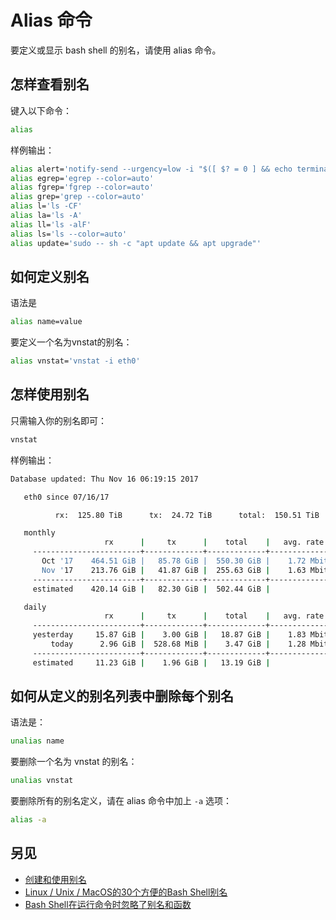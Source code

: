 # Alias 命令

要定义或显示 bash shell 的别名，请使用 alias 命令。

## 怎样查看别名

键入以下命令：

``` bash
alias
```

样例输出：

``` bash
alias alert='notify-send --urgency=low -i "$([ $? = 0 ] && echo terminal || echo error)" "$(history|tail -n1|sed -e '\''s/^\s*[0-9]\+\s*//;s/[;&|]\s*alert$//'\'')"'
alias egrep='egrep --color=auto'
alias fgrep='fgrep --color=auto'
alias grep='grep --color=auto'
alias l='ls -CF'
alias la='ls -A'
alias ll='ls -alF'
alias ls='ls --color=auto'
alias update='sudo -- sh -c "apt update && apt upgrade"'
```

## 如何定义别名

语法是

``` bash
alias name=value
```

要定义一个名为vnstat的别名：

``` bash
alias vnstat='vnstat -i eth0'
```

## 怎样使用别名

只需输入你的别名即可：

``` bash
vnstat
```

样例输出：

``` bash
Database updated: Thu Nov 16 06:19:15 2017

   eth0 since 07/16/17

          rx:  125.80 TiB      tx:  24.72 TiB      total:  150.51 TiB

   monthly
                     rx      |     tx      |    total    |   avg. rate
     ------------------------+-------------+-------------+---------------
       Oct '17    464.51 GiB |   85.78 GiB |  550.30 GiB |    1.72 Mbit/s
       Nov '17    213.76 GiB |   41.87 GiB |  255.63 GiB |    1.63 Mbit/s
     ------------------------+-------------+-------------+---------------
     estimated    420.14 GiB |   82.30 GiB |  502.44 GiB |

   daily
                     rx      |     tx      |    total    |   avg. rate
     ------------------------+-------------+-------------+---------------
     yesterday     15.87 GiB |    3.00 GiB |   18.87 GiB |    1.83 Mbit/s
         today      2.96 GiB |  528.68 MiB |    3.47 GiB |    1.28 Mbit/s
     ------------------------+-------------+-------------+---------------
     estimated     11.23 GiB |    1.96 GiB |   13.19 GiB |
```

## 如何从定义的别名列表中删除每个别名

语法是：

``` bash
unalias name
```

要删除一个名为 vnstat 的别名：

``` bash
unalias vnstat
```

要删除所有的别名定义，请在 alias 命令中加上 `-a` 选项：

``` bash
alias -a
```

## 另见

- [创建和使用别名](https://bash.cyberciti.biz/guide/Create_and_use_aliases)
- [Linux / Unix / MacOS的30个方便的Bash Shell别名](https://www.cyberciti.biz/tips/bash-aliases-mac-centos-linux-unix.html)
- [Bash Shell在运行命令时忽略了别名和函数](https://www.cyberciti.biz/faq/ignore-shell-aliases-functions-when-running-command/)
